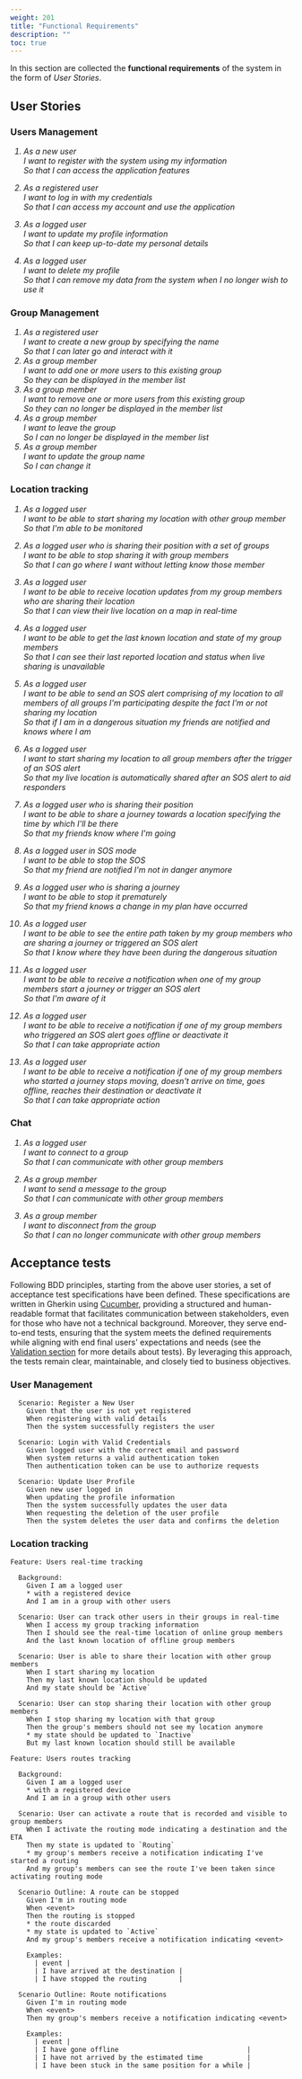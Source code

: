 ```yaml
---
weight: 201
title: "Functional Requirements"
description: ""
toc: true
---
```


In this section are collected the **functional requirements** of the system in the form of _User Stories_.

## User Stories

### Users Management

<em>

1. As a new user \
   I want to register with the system using my information \
   So that I can access the application features

2. As a registered user \
   I want to log in with my credentials \
   So that I can access my account and use the application

3. As a logged user \
   I want to update my profile information \
   So that I can keep up-to-date my personal details

4. As a logged user \
   I want to delete my profile \
   So that I can remove my data from the system when I no longer wish to use it

</em>

### Group Management

<em>

1. As a registered user \
   I want to create a new group by specifying the name \
   So that I can later go and interact with it
2. As a group member \
   I want to add one or more users to this existing group \
   So they can be displayed in the member list
3. As a group member \
   I want to remove one or more users from this existing group \
   So they can no longer be displayed in the member list
4. As a group member \
   I want to leave the group \
   So I can no longer be displayed in the member list
5. As a group member \
   I want to update the group name \
   So I can change it

</em>

### Location tracking

<em>

1. As a logged user \
   I want to be able to start sharing my location with other group member \
   So that I'm able to be monitored

2. As a logged user who is sharing their position with a set of groups \
   I want to be able to stop sharing it with group members \
   So that I can go where I want without letting know those member

3. As a logged user \
   I want to be able to receive location updates from my group members who are sharing their location \
   So that I can view their live location on a map in real-time

4. As a logged user \
   I want to be able to get the last known location and state of my group members \
   So that I can see their last reported location and status when live sharing is unavailable

5. As a logged user \
   I want to be able to send an SOS alert comprising of my location to all members of all groups I'm participating despite the fact I'm or not sharing my location \
   So that if I am in a dangerous situation my friends are notified and knows where I am

6. As a logged user \
   I want to start sharing my location to all group members after the trigger of an SOS alert \
   So that my live location is automatically shared after an SOS alert to aid responders

7. As a logged user who is sharing their position \
   I want to be able to share a journey towards a location specifying the time by which I'll be there \
   So that my friends know where I'm going

8. As a logged user in SOS mode \
   I want to be able to stop the SOS \
   So that my friend are notified I'm not in danger anymore

9. As a logged user who is sharing a journey \
   I want to be able to stop it prematurely \
   So that my friend knows a change in my plan have occurred

10. As a logged user \
    I want to be able to see the entire path taken by my group members who are sharing a journey or triggered an SOS alert \
    So that I know where they have been during the dangerous situation

11. As a logged user \
    I want to be able to receive a notification when one of my group members start a journey or trigger an SOS alert \
    So that I'm aware of it

12. As a logged user \
    I want to be able to receive a notification if one of my group members who triggered an SOS alert goes offline or deactivate it \
    So that I can take appropriate action

13. As a logged user \
    I want to be able to receive a notification if one of my group members who started a journey stops moving, doesn't arrive on time, goes offline, reaches their destination or deactivate it \
    So that I can take appropriate action

</em>

### Chat

<em>

1. As a logged user \
   I want to connect to a group \
   So that I can communicate with other group members

2. As a group member \
   I want to send a message to the group \
   So that I can communicate with other group members

3. As a group member \
   I want to disconnect from the group \
   So that I can no longer communicate with other group members

</em>

## Acceptance tests

Following BDD principles, starting from the above user stories, a set of acceptance test specifications have been defined.
These specifications are written in Gherkin using [Cucumber](https://cucumber.io), providing a structured and human-readable format that facilitates communication between stakeholders, even for those who have not a technical background.
Moreover, they serve end-to-end tests, ensuring that the system meets the defined requirements while aligning with end final users' expectations and needs (see the [Validation section](/docs/6-validation/validation/) for more details about tests).
By leveraging this approach, the tests remain clear, maintainable, and closely tied to business objectives.

### User Management

```gherkin
  Scenario: Register a New User
    Given that the user is not yet registered
    When registering with valid details
    Then the system successfully registers the user

  Scenario: Login with Valid Credentials
    Given logged user with the correct email and password
    When system returns a valid authentication token
    Then authentication token can be use to authorize requests

  Scenario: Update User Profile
    Given new user logged in
    When updating the profile information
    Then the system successfully updates the user data
    When requesting the deletion of the user profile
    Then the system deletes the user data and confirms the deletion
```

### Location tracking

```gherkin
Feature: Users real-time tracking

  Background:
    Given I am a logged user
    * with a registered device
    And I am in a group with other users

  Scenario: User can track other users in their groups in real-time
    When I access my group tracking information
    Then I should see the real-time location of online group members
    And the last known location of offline group members

  Scenario: User is able to share their location with other group members
    When I start sharing my location
    Then my last known location should be updated
    And my state should be `Active`

  Scenario: User can stop sharing their location with other group members
    When I stop sharing my location with that group
    Then the group's members should not see my location anymore
    * my state should be updated to `Inactive`
    But my last known location should still be available
```

```gherkin
Feature: Users routes tracking

  Background:
    Given I am a logged user
    * with a registered device
    And I am in a group with other users

  Scenario: User can activate a route that is recorded and visible to group members
    When I activate the routing mode indicating a destination and the ETA
    Then my state is updated to `Routing`
    * my group's members receive a notification indicating I've started a routing
    And my group's members can see the route I've been taken since activating routing mode

  Scenario Outline: A route can be stopped
    Given I'm in routing mode
    When <event>
    Then the routing is stopped
    * the route discarded
    * my state is updated to `Active`
    And my group's members receive a notification indicating <event>

    Examples:
      | event |
      | I have arrived at the destination |
      | I have stopped the routing        |

  Scenario Outline: Route notifications
    Given I'm in routing mode
    When <event>
    Then my group's members receive a notification indicating <event>

    Examples:  
      | event |
      | I have gone offline                                |
      | I have not arrived by the estimated time           |
      | I have been stuck in the same position for a while |
```